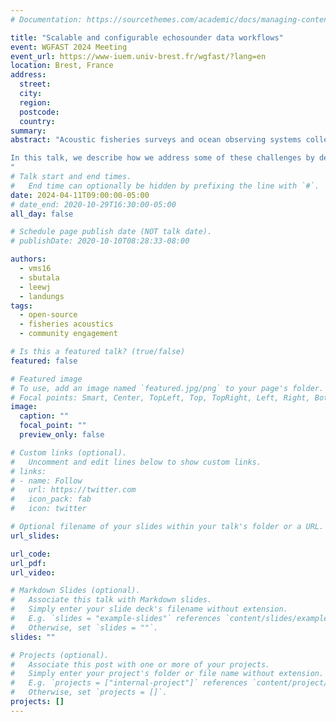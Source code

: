```yaml
---
# Documentation: https://sourcethemes.com/academic/docs/managing-content/

title: "Scalable and configurable echosounder data workflows"
event: WGFAST 2024 Meeting
event_url: https://www-iuem.univ-brest.fr/wgfast/?lang=en
location: Brest, France
address:
  street:
  city:
  region:
  postcode:
  country: 
summary: 
abstract: "Acoustic fisheries surveys and ocean observing systems collect terabytes of echosounder data that require custom processing pipelines to obtain biological estimates of target species, which often can be hard to reuse or adapt. There is a rising need to scale computations on local and cloud computing clusters. However, this requires an elaborate configuration of computing infrastructure and distributed computing libraries, and the ability to monitor progress and performance.

In this talk, we describe how we address some of these challenges by developing a framework that allows researchers to execute complex echosounder data processing procedures on both local and cloud platforms by editing text-based configuration “recipe” templates. We create a user-friendly Python package Echodataflow that leverages Prefect, a modern workflow orchestration framework, to run large data pipelines (reading raw files, computing volume backscatter, performing frequency differencing, etc.) with only a few lines of code. We will demonstrate how we used Echodataflow to process ship data from the U.S.-Canada Pacific Hake Acoustic Trawl Survey and discuss other use cases. We believe that this approach will increase the reproducibility and transparency of fisheries acoustics data pipelines and allow the community to learn from each other’s work.
" 
# Talk start and end times.
#   End time can optionally be hidden by prefixing the line with `#`.
date: 2024-04-11T09:00:00-05:00
# date_end: 2020-10-29T16:30:00-05:00
all_day: false

# Schedule page publish date (NOT talk date).
# publishDate: 2020-10-10T08:28:33-08:00

authors:
  - vms16
  - sbutala
  - leewj
  - landungs
tags:
  - open-source
  - fisheries acoustics
  - community engagement

# Is this a featured talk? (true/false)
featured: false

# Featured image
# To use, add an image named `featured.jpg/png` to your page's folder.
# Focal points: Smart, Center, TopLeft, Top, TopRight, Left, Right, BottomLeft, Bottom, BottomRight.
image:
  caption: ""
  focal_point: ""
  preview_only: false

# Custom links (optional).
#   Uncomment and edit lines below to show custom links.
# links:
# - name: Follow
#   url: https://twitter.com
#   icon_pack: fab
#   icon: twitter

# Optional filename of your slides within your talk's folder or a URL.
url_slides:

url_code:
url_pdf:
url_video: 

# Markdown Slides (optional).
#   Associate this talk with Markdown slides.
#   Simply enter your slide deck's filename without extension.
#   E.g. `slides = "example-slides"` references `content/slides/example-slides.md`.
#   Otherwise, set `slides = ""`.
slides: ""

# Projects (optional).
#   Associate this post with one or more of your projects.
#   Simply enter your project's folder or file name without extension.
#   E.g. `projects = ["internal-project"]` references `content/project/deep-learning/index.md`.
#   Otherwise, set `projects = []`.
projects: []
---
```


